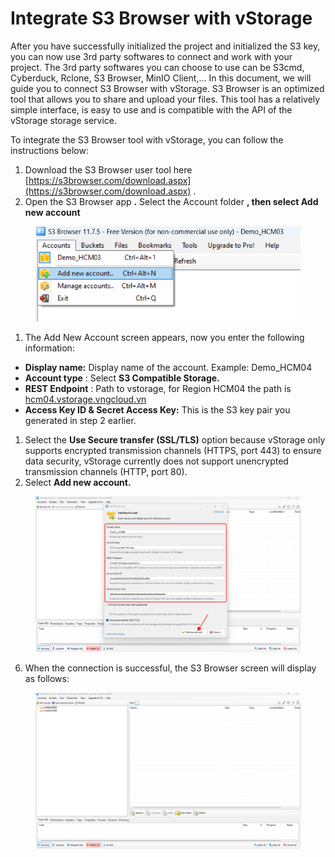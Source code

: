 # Integrate S3 Browser with vStorage

After you have successfully initialized the project and initialized the S3 key, you can now use 3rd party softwares to connect and work with your project. The 3rd party softwares you can choose to use can be S3cmd, Cyberduck, Rclone, S3 Browser, MinIO Client,... In this document, we will guide you to connect S3 Browser with vStorage. S3 Browser is an optimized tool that allows you to share and upload your files. This tool has a relatively simple interface, is easy to use and is compatible with the API of the vStorage storage service.

To integrate the S3 Browser tool with vStorage, you can follow the instructions below:

1. Download the S3 Browser user tool here [https://s3browser.com/download.aspx](https://s3browser.com/download.aspx) .
2. Open the S3 Browser app **.** Select the Account folder **, then select Add new account**

<figure><img src="../../../../../.gitbook/assets/image (439).png" alt=""><figcaption></figcaption></figure>

1. The Add New Account screen appears, now you enter the following information:

* **Display name:** Display name of the account. Example: Demo\_HCM04
* **Account type** : Select **S3 Compatible Storage.**
* **REST Endpoint** : Path to vstorage, for Region HCM04 the path is [hcm04.vstorage.vngcloud.vn](http://hcm01.vstorage.vngcloud.vn/)
* **Access Key ID & Secret Access Key:** This is the S3 key pair you generated in step 2 earlier.

1. Select the **Use Secure transfer (SSL/TLS)** option because vStorage only supports encrypted transmission channels (HTTPS, port 443) to ensure data security, vStorage currently does not support unencrypted transmission channels (HTTP, port 80).
2. Select **Add new account.**

<figure><img src="../../../../../.gitbook/assets/image (440).png" alt=""><figcaption></figcaption></figure>

6. When the connection is successful, the S3 Browser screen will display as follows:

<figure><img src="../../../../../.gitbook/assets/image (442).png" alt=""><figcaption></figcaption></figure>
